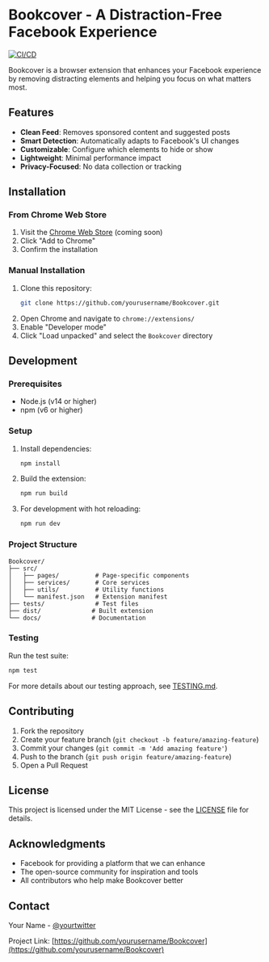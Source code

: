 # Bookcover - A Distraction-Free Facebook Experience

[![CI/CD](https://github.com/robwistrand/Bookcover/actions/workflows/ci.yml/badge.svg)](https://github.com/robwistrand/Bookcover/actions/workflows/ci.yml)

Bookcover is a browser extension that enhances your Facebook experience by removing distracting elements and helping you focus on what matters most.

## Features

- **Clean Feed**: Removes sponsored content and suggested posts
- **Smart Detection**: Automatically adapts to Facebook's UI changes
- **Customizable**: Configure which elements to hide or show
- **Lightweight**: Minimal performance impact
- **Privacy-Focused**: No data collection or tracking

## Installation

### From Chrome Web Store
1. Visit the [Chrome Web Store](https://chrome.google.com/webstore) (coming soon)
2. Click "Add to Chrome"
3. Confirm the installation

### Manual Installation
1. Clone this repository:
   ```bash
   git clone https://github.com/yourusername/Bookcover.git
   ```
2. Open Chrome and navigate to `chrome://extensions/`
3. Enable "Developer mode"
4. Click "Load unpacked" and select the `Bookcover` directory

## Development

### Prerequisites
- Node.js (v14 or higher)
- npm (v6 or higher)

### Setup
1. Install dependencies:
   ```bash
   npm install
   ```
2. Build the extension:
   ```bash
   npm run build
   ```
3. For development with hot reloading:
   ```bash
   npm run dev
   ```

### Project Structure
```
Bookcover/
├── src/
│   ├── pages/          # Page-specific components
│   ├── services/       # Core services
│   ├── utils/          # Utility functions
│   └── manifest.json   # Extension manifest
├── tests/              # Test files
├── dist/              # Built extension
└── docs/              # Documentation
```

### Testing
Run the test suite:
```bash
npm test
```

For more details about our testing approach, see [TESTING.md](docs/TESTING.md).

## Contributing

1. Fork the repository
2. Create your feature branch (`git checkout -b feature/amazing-feature`)
3. Commit your changes (`git commit -m 'Add amazing feature'`)
4. Push to the branch (`git push origin feature/amazing-feature`)
5. Open a Pull Request

## License

This project is licensed under the MIT License - see the [LICENSE](LICENSE) file for details.

## Acknowledgments

- Facebook for providing a platform that we can enhance
- The open-source community for inspiration and tools
- All contributors who help make Bookcover better

## Contact

Your Name - [@yourtwitter](https://twitter.com/yourtwitter)

Project Link: [https://github.com/yourusername/Bookcover](https://github.com/yourusername/Bookcover)
